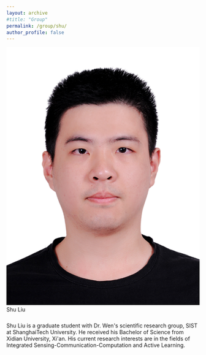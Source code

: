 ```yaml
---
layout: archive
#title: "Group"
permalink: /group/shu/
author_profile: false
---
```


<link rel="stylesheet" href="/css/customized-stylesheet.css">

<div class="content-framework">

<div class="group-member">
    <div class="member-photo"><img src="/images/liushu.jpg"></div>
    <div class="member-info-sets">
        <div class="member-name" style="margin-bottom: 25px;">Shu Liu</div>
        <div class="member-misc">Shu Liu is a graduate student with Dr. Wen's scientific research group, SIST at ShanghaiTech University. He received his Bachelor of Science from Xidian University, Xi'an. His current research interests are in the fields of Integrated Sensing-Communication-Computation and Active Learning.</div>
    </div>
</div>

</div>
